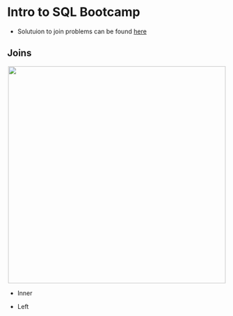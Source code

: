 # Intro to SQL Bootcamp

- Solutuion to join problems can be found [here](https://gist.github.com/ggodreau/c4d8f2976a3178679a718393982dc101)

## Joins

<p align="center">
<a href="https://www.sqlshack.com/wp-content/uploads/2019/03/sql-case-statement.png"><img src="https://www.sqlshack.com/wp-content/uploads/2019/03/sql-case-statement.png" width="500">
</a>
</p>

- Inner

<p align="center">
<a href="https://lh3.googleusercontent.com/9wvGj4QO3zMqMbziK8tVpEJzMOwfqYyGa3Q4DOd3hz-FJUC1RXpYSd9JZHSDnrjl5O97TRLhRlncWq3nRnP3ulSaJvfVPF2znsySBnrlaouRk8ZyCpkTAnLLk1snV7sQzBYMIN-zEtBEicBEClpafja3Jw95A_WZ5nXjcO8RM_IFyLeW0ZVLj1d71z-BJWuT21WPmi_T0dOha5WZOqEztVJd6Ehf31M5kVydnKLPWmnYsjkZnwlSdliaqqWLVCMQjYe-lTsWgvLkCWdmGQ8r0TXhe8m1MDJS5pj0K1fZqumVdPgDIGF9OwKkXbLTx9MlfjOa8rDfVHxiu8XTMnANo7YjfDNcwZTwBhr3vGd3EUrD1uoZTzeckb0OcMd1FJBsPpifTAMeJPssYDpImSz5HDaw3OPf1O3D8xk9-kL7cqiKvtrvKThCBQHZ8Mb5Hax8RGX3VsOvS4Ejtfv1KIc1iawXB97vXYaFsYazOFPob1xH0bNbWXGFZrvTN7TmBg270PzdyD7vAV7v-UWSU1cg8Hqkrk7dIppojyn7iWw6t2G1tTbChOqD2Eh_gkeBQwel4EI2Y39krG2jeXnSarkkJgxI8nGelEZVlxGfxgsD_SMJJMYZVS9slXb2eMDYo2LEF91jNRtAIUJfF9eOO48YWPkH_6yP15XCxLAFLcMXOVVfViPMkEcsvT7N=w1364-h768-no"
<img src="https://lh3.googleusercontent.com/9wvGj4QO3zMqMbziK8tVpEJzMOwfqYyGa3Q4DOd3hz-FJUC1RXpYSd9JZHSDnrjl5O97TRLhRlncWq3nRnP3ulSaJvfVPF2znsySBnrlaouRk8ZyCpkTAnLLk1snV7sQzBYMIN-zEtBEicBEClpafja3Jw95A_WZ5nXjcO8RM_IFyLeW0ZVLj1d71z-BJWuT21WPmi_T0dOha5WZOqEztVJd6Ehf31M5kVydnKLPWmnYsjkZnwlSdliaqqWLVCMQjYe-lTsWgvLkCWdmGQ8r0TXhe8m1MDJS5pj0K1fZqumVdPgDIGF9OwKkXbLTx9MlfjOa8rDfVHxiu8XTMnANo7YjfDNcwZTwBhr3vGd3EUrD1uoZTzeckb0OcMd1FJBsPpifTAMeJPssYDpImSz5HDaw3OPf1O3D8xk9-kL7cqiKvtrvKThCBQHZ8Mb5Hax8RGX3VsOvS4Ejtfv1KIc1iawXB97vXYaFsYazOFPob1xH0bNbWXGFZrvTN7TmBg270PzdyD7vAV7v-UWSU1cg8Hqkrk7dIppojyn7iWw6t2G1tTbChOqD2Eh_gkeBQwel4EI2Y39krG2jeXnSarkkJgxI8nGelEZVlxGfxgsD_SMJJMYZVS9slXb2eMDYo2LEF91jNRtAIUJfF9eOO48YWPkH_6yP15XCxLAFLcMXOVVfViPMkEcsvT7N=w1364-h768-no" width="500">
</a>
</p>

- Left
<p align="center">
<a href="https://lh3.googleusercontent.com/wTSQsIAVIxisZw6SGIyF6YZFg1d6AKX3KhvCVqyME9O-Yx9igZLLEvzCOu-gdqB80eu0FdkQ_5hCXLaQbMVoIPCYKZR52XsK_QSw2SlinxpKeVpZ_yC3UknwNTm7u2GWFOtIqiwYoT8RWLGFrddkVF5EJQUFVOuyWPC2oluU2pI5qjExNlaO4Mhmqvap1s027wekchpB5kg_zaPrY8O2b4P_iQqDQONRKnvZa2jji8hDJPTUcrtMRhonWVvy0oUKFMXXk6nH3vgs2t8tqhx5i3KnuKZ0FwGNrJ0Z49TMnfJzlhTPZ3AsGRlLx6tQhXs8OJOdudSaRKk0TOaYsk35CS7tdkZi5ORbxuT3VON6qIlLgc7minA6bSz6PhBGRtBlL11t0RypmViNiUFj8WlOlHRDm4l5qc_ZMZpAIZ3Ao0YODF_09zX99WuN0_fbilORhLLoYl0N2LbJiCIHpQYBqQaoyUs_Ot-l7WLn6ORDz52WelxEEiIzd1IcIBCR7fT67pOJ2IXYblEOLgLPmowRBvbDGcpEWEgr-s1LsIw2goLVwCqQhv5ugZuxdq0nMGYx6XWdqT95umN9Cg2yUh3hqvCpRK2Tw47ghwioAXXU0hrpsZyySDRd6HGXNDZfpsaXBgyVYuD3BGuyJMuw12qTRnT2q6fzViFJJj8MXNyXbBUmBMA-jGeIiOmS=w1364-h768-no"
<img src="https://lh3.googleusercontent.com/wTSQsIAVIxisZw6SGIyF6YZFg1d6AKX3KhvCVqyME9O-Yx9igZLLEvzCOu-gdqB80eu0FdkQ_5hCXLaQbMVoIPCYKZR52XsK_QSw2SlinxpKeVpZ_yC3UknwNTm7u2GWFOtIqiwYoT8RWLGFrddkVF5EJQUFVOuyWPC2oluU2pI5qjExNlaO4Mhmqvap1s027wekchpB5kg_zaPrY8O2b4P_iQqDQONRKnvZa2jji8hDJPTUcrtMRhonWVvy0oUKFMXXk6nH3vgs2t8tqhx5i3KnuKZ0FwGNrJ0Z49TMnfJzlhTPZ3AsGRlLx6tQhXs8OJOdudSaRKk0TOaYsk35CS7tdkZi5ORbxuT3VON6qIlLgc7minA6bSz6PhBGRtBlL11t0RypmViNiUFj8WlOlHRDm4l5qc_ZMZpAIZ3Ao0YODF_09zX99WuN0_fbilORhLLoYl0N2LbJiCIHpQYBqQaoyUs_Ot-l7WLn6ORDz52WelxEEiIzd1IcIBCR7fT67pOJ2IXYblEOLgLPmowRBvbDGcpEWEgr-s1LsIw2goLVwCqQhv5ugZuxdq0nMGYx6XWdqT95umN9Cg2yUh3hqvCpRK2Tw47ghwioAXXU0hrpsZyySDRd6HGXNDZfpsaXBgyVYuD3BGuyJMuw12qTRnT2q6fzViFJJj8MXNyXbBUmBMA-jGeIiOmS=w1364-h768-no" width="500">
</a>
</p>
